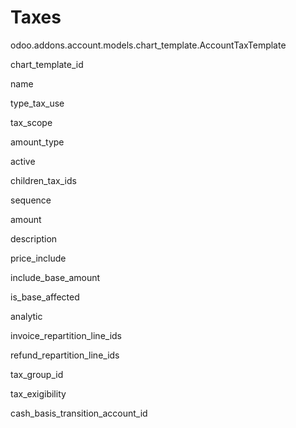 # Taxes

<div class="automodel" main="">

odoo.addons.account.models.chart_template.AccountTaxTemplate

<div class="autofield">

chart_template_id

</div>

<div class="autofield">

name

</div>

<div class="autofield">

type_tax_use

</div>

<div class="autofield">

tax_scope

</div>

<div class="autofield">

amount_type

</div>

<div class="autofield">

active

</div>

<div class="autofield">

children_tax_ids

</div>

<div class="autofield">

sequence

</div>

<div class="autofield">

amount

</div>

<div class="autofield">

description

</div>

<div class="autofield">

price_include

</div>

<div class="autofield">

include_base_amount

</div>

<div class="autofield">

is_base_affected

</div>

<div class="autofield">

analytic

</div>

<div class="autofield">

invoice_repartition_line_ids

</div>

<div class="autofield">

refund_repartition_line_ids

</div>

<div class="autofield">

tax_group_id

</div>

<div class="autofield">

tax_exigibility

</div>

<div class="autofield">

cash_basis_transition_account_id

</div>

</div>
